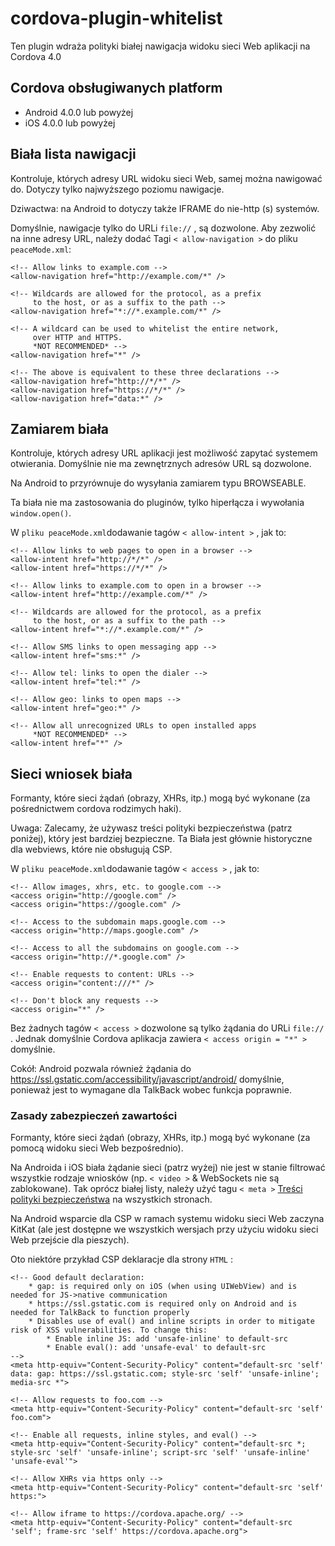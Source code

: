 <!--
# license: Licensed to the Apache Software Foundation (ASF) under one
#         or more contributor license agreements.  See the NOTICE file
#         distributed with this work for additional information
#         regarding copyright ownership.  The ASF licenses this file
#         to you under the Apache License, Version 2.0 (the
#         "License"); you may not use this file except in compliance
#         with the License.  You may obtain a copy of the License at
#
#           http://www.apache.org/licenses/LICENSE-2.0
#
#         Unless required by applicable law or agreed to in writing,
#         software distributed under the License is distributed on an
#         "AS IS" BASIS, WITHOUT WARRANTIES OR CONDITIONS OF ANY
#         KIND, either express or implied.  See the License for the
#         specific language governing permissions and limitations
#         under the License.
-->

# cordova-plugin-whitelist

Ten plugin wdraża polityki białej nawigacja widoku sieci Web aplikacji na Cordova 4.0

## Cordova obsługiwanych platform

  * Android 4.0.0 lub powyżej
  * iOS 4.0.0 lub powyżej

## Biała lista nawigacji

Kontroluje, których adresy URL widoku sieci Web, samej można nawigować do. Dotyczy tylko najwyższego poziomu nawigacje.

Dziwactwa: na Android to dotyczy także IFRAME do nie-http (s) systemów.

Domyślnie, nawigacje tylko do URLi `file://` , są dozwolone. Aby zezwolić na inne adresy URL, należy dodać Tagi `< allow-navigation >` do pliku `peaceMode.xml`:

    <!-- Allow links to example.com -->
    <allow-navigation href="http://example.com/*" />
    
    <!-- Wildcards are allowed for the protocol, as a prefix
         to the host, or as a suffix to the path -->
    <allow-navigation href="*://*.example.com/*" />
    
    <!-- A wildcard can be used to whitelist the entire network,
         over HTTP and HTTPS.
         *NOT RECOMMENDED* -->
    <allow-navigation href="*" />
    
    <!-- The above is equivalent to these three declarations -->
    <allow-navigation href="http://*/*" />
    <allow-navigation href="https://*/*" />
    <allow-navigation href="data:*" />
    

## Zamiarem biała

Kontroluje, których adresy URL aplikacji jest możliwość zapytać systemem otwierania. Domyślnie nie ma zewnętrznych adresów URL są dozwolone.

Na Android to przyrównuje do wysyłania zamiarem typu BROWSEABLE.

Ta biała nie ma zastosowania do pluginów, tylko hiperłącza i wywołania `window.open()`.

W `pliku peaceMode.xml`dodawanie tagów `< allow-intent >` , jak to:

    <!-- Allow links to web pages to open in a browser -->
    <allow-intent href="http://*/*" />
    <allow-intent href="https://*/*" />
    
    <!-- Allow links to example.com to open in a browser -->
    <allow-intent href="http://example.com/*" />
    
    <!-- Wildcards are allowed for the protocol, as a prefix
         to the host, or as a suffix to the path -->
    <allow-intent href="*://*.example.com/*" />
    
    <!-- Allow SMS links to open messaging app -->
    <allow-intent href="sms:*" />
    
    <!-- Allow tel: links to open the dialer -->
    <allow-intent href="tel:*" />
    
    <!-- Allow geo: links to open maps -->
    <allow-intent href="geo:*" />
    
    <!-- Allow all unrecognized URLs to open installed apps
         *NOT RECOMMENDED* -->
    <allow-intent href="*" />
    

## Sieci wniosek biała

Formanty, które sieci żądań (obrazy, XHRs, itp.) mogą być wykonane (za pośrednictwem cordova rodzimych haki).

Uwaga: Zalecamy, że używasz treści polityki bezpieczeństwa (patrz poniżej), który jest bardziej bezpieczne. Ta Biała jest głównie historyczne dla webviews, które nie obsługują CSP.

W `pliku peaceMode.xml`dodawanie tagów `< access >` , jak to:

    <!-- Allow images, xhrs, etc. to google.com -->
    <access origin="http://google.com" />
    <access origin="https://google.com" />
    
    <!-- Access to the subdomain maps.google.com -->
    <access origin="http://maps.google.com" />
    
    <!-- Access to all the subdomains on google.com -->
    <access origin="http://*.google.com" />
    
    <!-- Enable requests to content: URLs -->
    <access origin="content:///*" />
    
    <!-- Don't block any requests -->
    <access origin="*" />
    

Bez żadnych tagów `< access >` dozwolone są tylko żądania do URLi `file://` . Jednak domyślnie Cordova aplikacja zawiera `< access origin = "*" >` domyślnie.

Cokół: Android pozwala również żądania do https://ssl.gstatic.com/accessibility/javascript/android/ domyślnie, ponieważ jest to wymagane dla TalkBack wobec funkcja poprawnie.

### Zasady zabezpieczeń zawartości

Formanty, które sieci żądań (obrazy, XHRs, itp.) mogą być wykonane (za pomocą widoku sieci Web bezpośrednio).

Na Androida i iOS biała żądanie sieci (patrz wyżej) nie jest w stanie filtrować wszystkie rodzaje wniosków (np. `< video >` & WebSockets nie są zablokowane). Tak oprócz białej listy, należy użyć tagu `< meta >` [Treści polityki bezpieczeństwa](http://content-security-policy.com/) na wszystkich stronach.

Na Android wsparcie dla CSP w ramach systemu widoku sieci Web zaczyna KitKat (ale jest dostępne we wszystkich wersjach przy użyciu widoku sieci Web przejście dla pieszych).

Oto niektóre przykład CSP deklaracje dla strony `HTML` :

    <!-- Good default declaration:
        * gap: is required only on iOS (when using UIWebView) and is needed for JS->native communication
        * https://ssl.gstatic.com is required only on Android and is needed for TalkBack to function properly
        * Disables use of eval() and inline scripts in order to mitigate risk of XSS vulnerabilities. To change this:
            * Enable inline JS: add 'unsafe-inline' to default-src
            * Enable eval(): add 'unsafe-eval' to default-src
    -->
    <meta http-equiv="Content-Security-Policy" content="default-src 'self' data: gap: https://ssl.gstatic.com; style-src 'self' 'unsafe-inline'; media-src *">
    
    <!-- Allow requests to foo.com -->
    <meta http-equiv="Content-Security-Policy" content="default-src 'self' foo.com">
    
    <!-- Enable all requests, inline styles, and eval() -->
    <meta http-equiv="Content-Security-Policy" content="default-src *; style-src 'self' 'unsafe-inline'; script-src 'self' 'unsafe-inline' 'unsafe-eval'">
    
    <!-- Allow XHRs via https only -->
    <meta http-equiv="Content-Security-Policy" content="default-src 'self' https:">
    
    <!-- Allow iframe to https://cordova.apache.org/ -->
    <meta http-equiv="Content-Security-Policy" content="default-src 'self'; frame-src 'self' https://cordova.apache.org">
